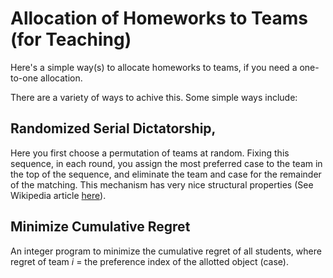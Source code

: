 # Allocation of Homeworks to Teams (for Teaching)

Here's a simple way(s) to allocate homeworks to teams, if you need a one-to-one allocation. 

There are a variety of ways to achive this. Some simple ways include: 

## Randomized Serial Dictatorship, 

Here you first choose a permutation of teams at random. Fixing this sequence, in each round, you assign the most preferred case to the team in the top of the sequence, and eliminate the team and case for the remainder of the matching. This mechanism has very nice structural properties (See Wikipedia article [here](https://en.wikipedia.org/wiki/Random_serial_dictatorship)). 

## Minimize Cumulative Regret

An integer program to minimize the cumulative regret of all students, where regret of team $i$ = the preference index of the allotted object (case). 

